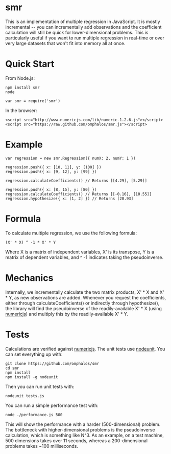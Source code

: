smr
===

This is an implementation of multiple regression in JavaScript.  It is mostly incremental --  you can incrementally add observations and the coefficient calculation will still be quick for lower-dimensional problems.  This is particularly useful if you want to run multiple regression in real-time or over very large datasets that won't fit into memory all at once.

# Quick Start

From Node.js:

    npm install smr
    node

    var smr = require('smr')

In the browser:

    <script src="http://www.numericjs.com/lib/numeric-1.2.6.js"></script>
    <script src="https://raw.github.com/omphalos/smr.js"></script>

# Example

    var regression = new smr.Regression({ numX: 2, numY: 1 })

    regression.push({ x: [10, 11], y: [100] })
    regression.push({ x: [9, 12], y: [99] })

    regression.calculateCoefficients() // Returns [[4.29], [5.29]]

    regression.push({ x: [8, 15], y: [80] })
    regression.calculateCoefficients() // Returns [[-0.16], [10.55]]
    regression.hypothesize({ x: [1, 2] }) // Returns [20.93]

# Formula

To calculate multiple regression, we use the following formula:

    (X' * X) ^ -1 * X' * Y

Where X is a matrix of independent variables, X' is its transpose, Y is a matrix of dependent variables, and ^ -1 indicates taking the pseudoinverse.

# Mechanics

Internally, we incrementally calculate the two matrix products, X' * X and X' * Y, as new observations are added.  Whenever you request the coefficients, either through calculateCoefficients() or indirectly through hypothesize(), the library will find the pseudoinverse of the readily-available X' * X (using [numericjs](http://www.numericjs.com/)) and multiply this by the readily-available X' * Y.

# Tests

Calculations are verified against [numericjs](http://www.numericjs.com/).  The unit tests use [nodeunit](https://github.com/caolan/nodeunit).  You can set everything up with:

    git clone https://github.com/omphalos/smr
    cd smr
    npm install
    npm install -g nodeunit

Then you can run unit tests with:

    nodeunit tests.js

You can run a simple performance test with:

    node ./performance.js 500

This will show the performance with a harder (500-dimensional) problem.  The bottleneck with higher-dimensional problems is the pseudoinverse calculation, which is something like N^3.  As an example, on a test machine, 500 dimensions takes over 11 seconds, whereas a 200-dimensional problems takes ~100 milliseconds.
